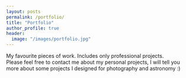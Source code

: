 ```yaml
---
layout: posts
permalink: /portfolio/
title: "Portfolio"
author_profile: true
header:
  image: "/images/portfolio.jpg"
---
```


My favourite pieces of work. Includes only professional projects.<br/>
Please feel free to contact me about my personal projects, I will tell you more about some projects I designed for photography and astronomy :)


